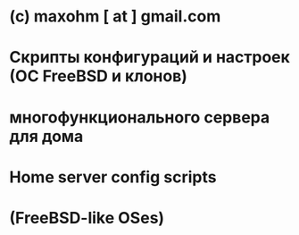 #
# (c) maxohm [ at ] gmail.com
#
# Скрипты конфигураций и настроек (ОС FreeBSD и клонов)
# многофункционального сервера для дома
#
# Home server config scripts
# (FreeBSD-like OSes)
#
